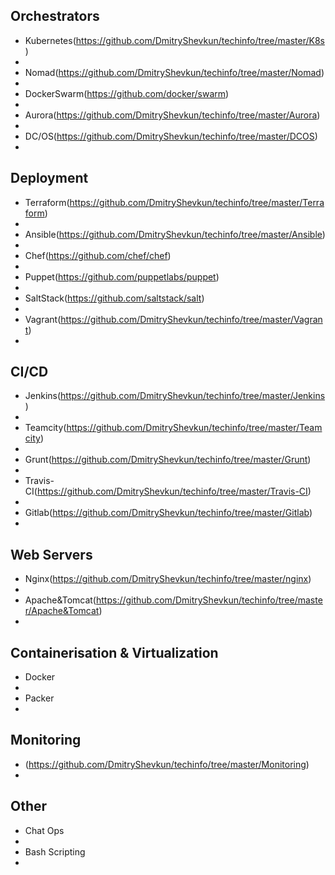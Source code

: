 Оrchestrators
 -
 - Kubernetes(https://github.com/DmitryShevkun/techinfo/tree/master/K8s)
 -
 - Nomad(https://github.com/DmitryShevkun/techinfo/tree/master/Nomad)
 -
 - DockerSwarm(https://github.com/docker/swarm)
 -
 - Aurora(https://github.com/DmitryShevkun/techinfo/tree/master/Aurora)
 -
 - DC/OS(https://github.com/DmitryShevkun/techinfo/tree/master/DCOS)
 -
Deployment
 -
 - Terraform(https://github.com/DmitryShevkun/techinfo/tree/master/Terraform)
 -
 - Ansible(https://github.com/DmitryShevkun/techinfo/tree/master/Ansible)
 -
 - Chef(https://github.com/chef/chef)
 -
 - Puppet(https://github.com/puppetlabs/puppet)
 -
 - SaltStack(https://github.com/saltstack/salt)
 -
 - Vagrant(https://github.com/DmitryShevkun/techinfo/tree/master/Vagrant)
 -
CI/CD
 -
 - Jenkins(https://github.com/DmitryShevkun/techinfo/tree/master/Jenkins)
 -
 - Teamcity(https://github.com/DmitryShevkun/techinfo/tree/master/Teamcity)
 -
 - Grunt(https://github.com/DmitryShevkun/techinfo/tree/master/Grunt)
 -
 - Travis-CI(https://github.com/DmitryShevkun/techinfo/tree/master/Travis-CI)
 -
 - Gitlab(https://github.com/DmitryShevkun/techinfo/tree/master/Gitlab)
 -
Web Servers
 -
 - Nginx(https://github.com/DmitryShevkun/techinfo/tree/master/nginx)
 - 
 - Apache&Tomcat(https://github.com/DmitryShevkun/techinfo/tree/master/Apache&Tomcat)
 -
Containerisation & Virtualization
 -
 - Docker
 -
 - Packer
 -
Monitoring
 -
 - (https://github.com/DmitryShevkun/techinfo/tree/master/Monitoring)
 -
Other
 - 
 - Chat Ops
 -
 - Bash Scripting
 -
